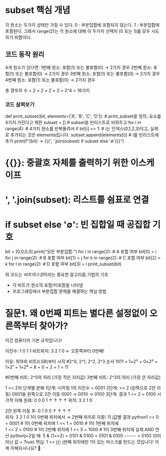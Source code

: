 # subset 핵심 개념

각 원소는 두가지 상태만 가질 수 있다.
0 : 부분집합에 포함되지 않는다.
1 : 부분집합에 포함된다.
그래서 range(2)는 각 원소에 대해 이 두가지 선택지 (0 또는 1)를 모두 시도하기 위함이다.

## 코드 동작 원리

4개 원소가 있다면:
1번째 원소: 포함(1) 또는 불포함(0) → 2가지 경우
2번째 원소: 포함(1) 또는 불포함(0) → 2가지 경우
3번째 원소: 포함(1) 또는 불포함(0) → 2가지 경우
4번째 원소: 포함(1) 또는 불포함(0) → 2가지 경우

총 경우의 수 = 2 × 2 × 2 × 2 = 2^4 = 16가지

### 코드 살펴보기
def print_subset(bit, elements=['A', 'B', 'C', 'D']):   # print_subset을 정의, 요소를 4가지 가진다고 제한
    subset = []                                         # subset을 빈리스트로 비워두고
    for i in range(4):                                  # 4가지 원소를 반복돌려서 
        if bit[i] == 1:                 # i는 인덱스(0,1,2,3)이고, 실제로 추가되는 것은 elements[i](A,B,C,D)입니다.
            subset.append(elements[i])                  # i를 빈리스트에 추가
    print(f"{bit} → {{{', '.join(subset) if subset else '∅'}}}")

# {{}}: 중괄호 자체를 출력하기 위한 이스케이프
# ', '.join(subset): 리스트를 쉼표로 연결
# if subset else '∅': 빈 집합일 때 공집합 기호

bit = [0,0,0,0]
print("모든 부분집합:")
for i in range(2):      # A 포함 여부
    bit[0] = i
    for j in range(2):  # B 포함 여부
        bit[1] = j
        for k in range(2):  # C 포함 여부
            bit[2] = k
            for l in range(2):  # D 포함 여부
                bit[3] = l
                print_subset(bit)

위 코드는 *비트마스킹*이라는 중요한 알고리즘 기법의 기초
- 각 비트가 원소의 포함/미포함을 나타냄
- 프로그래밍에서 부분집합 문제를 해결하는 핵심 방법

 # 질문1.  왜 0번째 피트는 별다른 설정없이 오른쪽부터 찾아가?

이건 컴퓨터의 기본 규칙입니다!

이진수:  1  0  1  1
비트위치: 3  2  1  0  ← 오른쪽부터 0번째!

이유: 최하위 비트(LSB)부터 시작
  #2^0, 2^1, 2^2, 2^3 순서
1011 = 1×2³ + 0×2² + 1×2¹ + 1×2⁰
     = 8    + 0    + 2    + 1 = 11

  #0번째 비트: 2^0의 자리 (가장 작은 자리값)
3번째 비트: 2^3의 자리 (가장 큰 자리값)

1 << 2의 단계별 분해
1단계: 시작점
1의 이진수 = 0001
2단계: << 2 (왼쪽으로 2칸 이동)
0001을 왼쪽으로 2칸 이동
0001 → 0010 → 0100
3단계: 결과
1 << 2 = 0100
시각적 이해
원래:    0 0 0 1
         ↑ ↑ ↑ ↑
위치:    3 2 1 0

2칸 왼쪽 이동 후:
         0 1 0 0
         ↑ ↑ ↑ ↑  
위치:    3 2 1 0
1이 0번째 위치에서 → 2번째 위치로 이동!
각 j값별 결과
python1 << 0 = 0001  # 1이 0번째 위치에
1 << 1 = 0010  # 1이 1번째 위치에  
1 << 2 = 0100  # 1이 2번째 위치에
1 << 3 = 1000  # 1이 3번째 위치에
실제 AND 연산
pythonj=2일 때:
5 & (1<<2) = 0101 & 0100
           = 0101
           & 0100
           ------
           = 0100 (0이 아닌 값 = True)
핵심: 1 << j는 j번째 위치에만 1이 있는 마스크를 만드는 것입니다!
이제 이해되시나요? 🎯